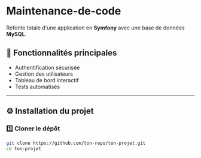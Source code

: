 # Maintenance-de-code
Refonte totale d'une application en **Symfony** avec une base de données **MySQL**.

## 🚀 Fonctionnalités principales

- Authentification sécurisée
- Gestion des utilisateurs
- Tableau de bord interactif
- Tests automatisés

---

## ⚙️ Installation du projet

### 1️⃣ Cloner le dépôt
```bash
git clone https://github.com/ton-repo/ton-projet.git
cd ton-projet
